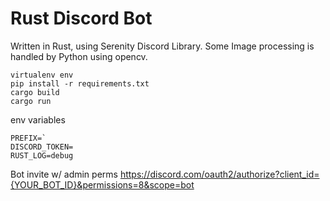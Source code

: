 

Rust Discord Bot
================

Written in Rust, using Serenity Discord Library.
Some Image processing is handled by Python using opencv.

```
virtualenv env
pip install -r requirements.txt
cargo build
cargo run
```

env variables
```
PREFIX=`
DISCORD_TOKEN=
RUST_LOG=debug
```

Bot invite w/ admin perms
https://discord.com/oauth2/authorize?client_id={YOUR_BOT_ID}&permissions=8&scope=bot